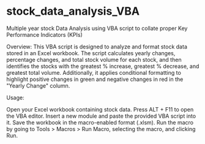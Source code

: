 # stock_data_analysis_VBA
Multiple year stock Data Analysis using VBA script to collate proper Key Performance Indicators (KPIs)


Overview:
This VBA script is designed to analyze and format stock data stored in an Excel workbook. The script calculates yearly changes, percentage changes, and total stock volume for each stock, and then identifies the stocks with the greatest % increase, greatest % decrease, and greatest total volume. Additionally, it applies conditional formatting to highlight positive changes in green and negative changes in red in the "Yearly Change" column.

Usage:

Open your Excel workbook containing stock data.
Press ALT + F11 to open the VBA editor.
Insert a new module and paste the provided VBA script into it.
Save the workbook in the macro-enabled format (.xlsm).
Run the macro by going to Tools > Macros > Run Macro, selecting the macro, and clicking Run.
